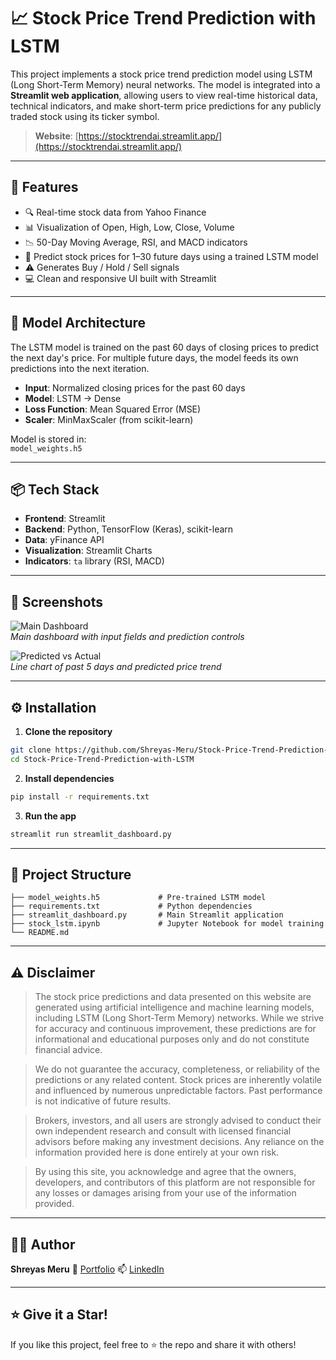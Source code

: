 # 📈 Stock Price Trend Prediction with LSTM

This project implements a stock price trend prediction model using LSTM (Long Short-Term Memory) neural networks. The model is integrated into a **Streamlit web application**, allowing users to view real-time historical data, technical indicators, and make short-term price predictions for any publicly traded stock using its ticker symbol.

> **Website**: [https://stocktrendai.streamlit.app/](https://stocktrendai.streamlit.app/)

---

## 🚀 Features

- 🔍 Real-time stock data from Yahoo Finance
- 📊 Visualization of Open, High, Low, Close, Volume
- 📉 50-Day Moving Average, RSI, and MACD indicators
- 🤖 Predict stock prices for 1–30 future days using a trained LSTM model
- ⚠️ Generates Buy / Hold / Sell signals
- 💻 Clean and responsive UI built with Streamlit

---

## 🧠 Model Architecture

The LSTM model is trained on the past 60 days of closing prices to predict the next day's price. For multiple future days, the model feeds its own predictions into the next iteration.

- **Input**: Normalized closing prices for the past 60 days
- **Model**: LSTM → Dense
- **Loss Function**: Mean Squared Error (MSE)
- **Scaler**: MinMaxScaler (from scikit-learn)

Model is stored in:  
`model_weights.h5`

---

## 📦 Tech Stack

- **Frontend**: Streamlit
- **Backend**: Python, TensorFlow (Keras), scikit-learn
- **Data**: yFinance API
- **Visualization**: Streamlit Charts
- **Indicators**: `ta` library (RSI, MACD)

---

## 📸 Screenshots

![Main Dashboard](assets/main_dashboard.png)  
*Main dashboard with input fields and prediction controls*

![Predicted vs Actual](assets/predicted_vs_actual.png)  
*Line chart of past 5 days and predicted price trend*

---

## ⚙️ Installation

1. **Clone the repository**  
```bash
git clone https://github.com/Shreyas-Meru/Stock-Price-Trend-Prediction-with-LSTM.git
cd Stock-Price-Trend-Prediction-with-LSTM
````

2. **Install dependencies**

```bash
pip install -r requirements.txt
```

3. **Run the app**

```bash
streamlit run streamlit_dashboard.py
```

---

## 📁 Project Structure

```
├── model_weights.h5             # Pre-trained LSTM model
├── requirements.txt             # Python dependencies
├── streamlit_dashboard.py       # Main Streamlit application
├── stock_lstm.ipynb             # Jupyter Notebook for model training
└── README.md
```

---

## ⚠️ Disclaimer

> The stock price predictions and data presented on this website are generated using artificial intelligence and machine learning models, including LSTM (Long Short-Term Memory) networks. While we strive for accuracy and continuous improvement, these predictions are for informational and educational purposes only and do not constitute financial advice.

> We do not guarantee the accuracy, completeness, or reliability of the predictions or any related content. Stock prices are inherently volatile and influenced by numerous unpredictable factors. Past performance is not indicative of future results.

> Brokers, investors, and all users are strongly advised to conduct their own independent research and consult with licensed financial advisors before making any investment decisions. Any reliance on the information provided here is done entirely at your own risk.

> By using this site, you acknowledge and agree that the owners, developers, and contributors of this platform are not responsible for any losses or damages arising from your use of the information provided.

---

## 👨‍💻 Author

**Shreyas Meru**
🔗 [Portfolio](https://shreyas-meru.web.app/)
📫 [LinkedIn](https://www.linkedin.com/in/shreyasmeru/)

---

## ⭐️ Give it a Star!

If you like this project, feel free to ⭐ the repo and share it with others!

